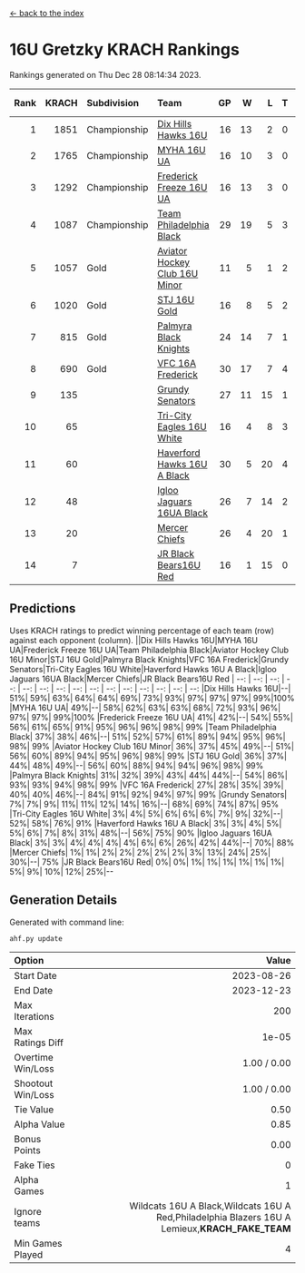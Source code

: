 [<- back to the index](readme.md)
# 16U Gretzky KRACH Rankings
Rankings generated on Thu Dec 28 08:14:34 2023.

Rank|KRACH|Subdivision|Team|GP|W|L|T|OTW|OTL|SoS|Exp Wins|Win Diff
---:|---:|:---|:---|---:|---:|---:|---:|---:|---:|---:|---:|---:
1|1851|Championship|[Dix Hills Hawks 16U](https://gamesheetstats.com/seasons/3659/teams/140688/schedule)|16|13|2|0|1|0|336|14.8|-0.0
2|1765|Championship|[MYHA 16U UA](https://gamesheetstats.com/seasons/3659/teams/140695/schedule)|16|10|3|0|2|1|648|12.8|-0.0
3|1292|Championship|[Frederick Freeze 16U UA](https://gamesheetstats.com/seasons/3659/teams/140689/schedule)|16|13|3|0|0|0|355|13.8|-0.0
4|1087|Championship|[Team Philadelphia Black](https://gamesheetstats.com/seasons/3659/teams/140698/schedule)|29|19|5|3|1|1|552|22.3|-0.0
5|1057|Gold|[Aviator Hockey Club 16U Minor](https://gamesheetstats.com/seasons/3659/teams/140687/schedule)|11|5|1|2|2|1|548|8.8|-0.0
6|1020|Gold|[STJ 16U Gold](https://gamesheetstats.com/seasons/3659/teams/140697/schedule)|16|8|5|2|1|0|707|10.8|-0.0
7|815|Gold|[Palmyra Black Knights](https://gamesheetstats.com/seasons/3659/teams/140696/schedule)|24|14|7|1|2|0|586|17.3|-0.0
8|690|Gold|[VFC 16A Frederick](https://gamesheetstats.com/seasons/3659/teams/140700/schedule)|30|17|7|4|0|2|677|19.8|-0.0
9|135||[Grundy Senators](https://gamesheetstats.com/seasons/3659/teams/140690/schedule)|27|11|15|1|0|0|589|12.3|-0.0
10|65||[Tri-City Eagles 16U White](https://gamesheetstats.com/seasons/3659/teams/140699/schedule)|16|4|8|3|0|1|342|6.3|-0.0
11|60||[Haverford Hawks 16U A Black](https://gamesheetstats.com/seasons/3659/teams/140691/schedule)|30|5|20|4|0|1|725|7.8|-0.0
12|48||[Igloo Jaguars 16UA Black](https://gamesheetstats.com/seasons/3659/teams/140692/schedule)|26|7|14|2|0|3|629|8.8|-0.0
13|20||[Mercer Chiefs](https://gamesheetstats.com/seasons/3659/teams/140694/schedule)|26|4|20|1|1|0|642|6.3|-0.0
14|7||[JR Black Bears16U Red](https://gamesheetstats.com/seasons/3659/teams/140693/schedule)|16|1|15|0|0|0|372|1.8|-0.0

## Predictions
Uses KRACH ratings to predict winning percentage of each team (row) against each opponent (column).
||Dix Hills Hawks 16U|MYHA 16U UA|Frederick Freeze 16U UA|Team Philadelphia Black|Aviator Hockey Club 16U Minor|STJ 16U Gold|Palmyra Black Knights|VFC 16A Frederick|Grundy Senators|Tri-City Eagles 16U White|Haverford Hawks 16U A Black|Igloo Jaguars 16UA Black|Mercer Chiefs|JR Black Bears16U Red
| --: | --: | --: | --: | --: | --: | --: | --: | --: | --: | --: | --: | --: | --: | --: 
|Dix Hills Hawks 16U|--| 51%| 59%| 63%| 64%| 64%| 69%| 73%| 93%| 97%| 97%| 97%| 99%|100%
|MYHA 16U UA| 49%|--| 58%| 62%| 63%| 63%| 68%| 72%| 93%| 96%| 97%| 97%| 99%|100%
|Frederick Freeze 16U UA| 41%| 42%|--| 54%| 55%| 56%| 61%| 65%| 91%| 95%| 96%| 96%| 98%| 99%
|Team Philadelphia Black| 37%| 38%| 46%|--| 51%| 52%| 57%| 61%| 89%| 94%| 95%| 96%| 98%| 99%
|Aviator Hockey Club 16U Minor| 36%| 37%| 45%| 49%|--| 51%| 56%| 60%| 89%| 94%| 95%| 96%| 98%| 99%
|STJ 16U Gold| 36%| 37%| 44%| 48%| 49%|--| 56%| 60%| 88%| 94%| 94%| 96%| 98%| 99%
|Palmyra Black Knights| 31%| 32%| 39%| 43%| 44%| 44%|--| 54%| 86%| 93%| 93%| 94%| 98%| 99%
|VFC 16A Frederick| 27%| 28%| 35%| 39%| 40%| 40%| 46%|--| 84%| 91%| 92%| 94%| 97%| 99%
|Grundy Senators|  7%|  7%|  9%| 11%| 11%| 12%| 14%| 16%|--| 68%| 69%| 74%| 87%| 95%
|Tri-City Eagles 16U White|  3%|  4%|  5%|  6%|  6%|  6%|  7%|  9%| 32%|--| 52%| 58%| 76%| 91%
|Haverford Hawks 16U A Black|  3%|  3%|  4%|  5%|  5%|  6%|  7%|  8%| 31%| 48%|--| 56%| 75%| 90%
|Igloo Jaguars 16UA Black|  3%|  3%|  4%|  4%|  4%|  4%|  6%|  6%| 26%| 42%| 44%|--| 70%| 88%
|Mercer Chiefs|  1%|  1%|  2%|  2%|  2%|  2%|  2%|  3%| 13%| 24%| 25%| 30%|--| 75%
|JR Black Bears16U Red|  0%|  0%|  1%|  1%|  1%|  1%|  1%|  1%|  5%|  9%| 10%| 12%| 25%|--

## Generation Details

Generated with command line:
```
ahf.py update
```

| Option | Value |
| :----- | ----: |
| Start Date | 2023-08-26 |
| End Date | 2023-12-23 |
| Max Iterations | 200 |
| Max Ratings Diff | 1e-05 |
| Overtime Win/Loss | 1.00 / 0.00 |
| Shootout Win/Loss | 1.00 / 0.00 |
| Tie Value | 0.50 |
| Alpha Value | 0.85 |
| Bonus Points | 0.00 |
| Fake Ties | 0 |
| Alpha Games | 1 |
| Ignore teams | Wildcats 16U A Black,Wildcats 16U A Red,Philadelphia Blazers 16U A Lemieux,__KRACH_FAKE_TEAM__ |
| Min Games Played | 4 |

